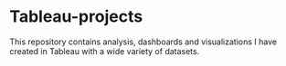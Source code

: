 # Tableau-projects

This repository contains analysis, dashboards and visualizations I have created in Tableau with a wide variety of datasets.

